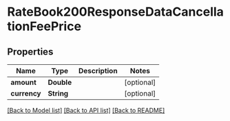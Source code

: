 # RateBook200ResponseDataCancellationFeePrice

## Properties
Name | Type | Description | Notes
------------ | ------------- | ------------- | -------------
**amount** | **Double** |  | [optional] 
**currency** | **String** |  | [optional] 

[[Back to Model list]](../README.md#documentation-for-models) [[Back to API list]](../README.md#documentation-for-api-endpoints) [[Back to README]](../README.md)


